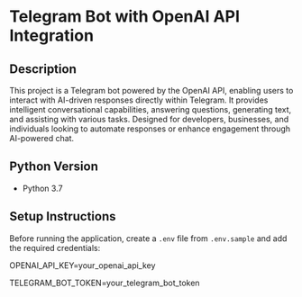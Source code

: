 # Telegram Bot with OpenAI API Integration

## Description  
This project is a Telegram bot powered by the OpenAI API, enabling users to interact with AI-driven responses directly within Telegram. It provides intelligent conversational capabilities, answering questions, generating text, and assisting with various tasks. Designed for developers, businesses, and individuals looking to automate responses or enhance engagement through AI-powered chat.  

## Python Version  
- Python 3.7  

## Setup Instructions  
Before running the application, create a `.env` file from `.env.sample` and add the required credentials:  

OPENAI_API_KEY=your_openai_api_key 

TELEGRAM_BOT_TOKEN=your_telegram_bot_token






